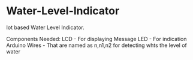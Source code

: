 # Water-Level-Indicator
Iot based Water Level Indicator.

Components Needed:
LCD - For displaying Message
LED - For indication
Arduino 
Wires - That are named as n,n1,n2 for detecting whts the level of water 

